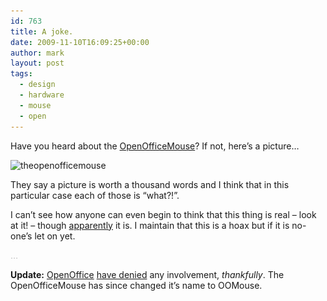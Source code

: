 ```yaml
---
id: 763
title: A joke.
date: 2009-11-10T16:09:25+00:00
author: mark
layout: post
tags:
  - design
  - hardware
  - mouse
  - open
---
```

Have you heard about the [OpenOfficeMouse](http://openofficemouse.com/)? If not, here&#8217;s a picture&#8230;

<img class="aligncenter size-full wp-image-764" title="theopenofficemouse" src="/images/fromwp/2009/11/theopenofficemouse.jpg" alt="theopenofficemouse" width="500" height="320" srcset="/images/fromwp/2009/11/theopenofficemouse.jpg 500w, /images/fromwp/2009/11/theopenofficemouse-300x192.jpg 300w" sizes="(max-width: 500px) 100vw, 500px" />

They say a picture is worth a thousand words and I think that in this particular case each of those is &#8220;what?!&#8221;.

I can&#8217;t see how anyone can even begin to think that this thing is real &#8211; look at it! &#8211; though [apparently](http://www.engadget.com/2009/11/06/openofficemouse-isnt-free-isnt-pretty/) it is. I maintain that this is a hoax but if it is no-one&#8217;s let on yet.

<span style="color: #c0c0c0;">&#8230;</span>

**Update:** [OpenOffice](http://openoffice.org/) [have denied](http://www.engadget.com/2009/11/09/openoffice-distances-itself-from-openofficemouse-joins-everyone/) any involvement, _thankfully_. The OpenOfficeMouse has since changed it&#8217;s name to OOMouse.